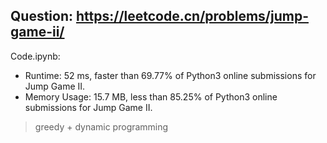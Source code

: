 ## Question: https://leetcode.cn/problems/jump-game-ii/

Code.ipynb:
* Runtime: 52 ms, faster than 69.77% of Python3 online submissions for Jump Game II.
* Memory Usage: 15.7 MB, less than 85.25% of Python3 online submissions for Jump Game II.
> greedy + dynamic programming
